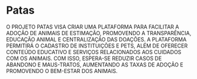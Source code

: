 # Patas
O PROJETO PATAS VISA CRIAR UMA PLATAFORMA PARA FACILITAR A ADOÇÃO DE ANIMAIS DE ESTIMAÇÃO, PROMOVENDO A TRANSPARÊNCIA, EDUCAÇÃO ANIMAL E CENTRALIZAÇÃO DAS DOAÇÕES. A PLATAFORMA PERMITIRÁ O CADASTRO DE INSTITUIÇÕES E PETS, ALÉM DE OFERECER CONTEÚDO EDUCATIVO E SERVIÇOS RELACIONADOS AOS CUIDADOS COM OS ANIMAIS. COM ISSO, ESPERA-SE REDUZIR CASOS DE ABANDONO E MAUS-TRATOS, AUMENTANDO AS TAXAS DE ADOÇÃO E PROMOVENDO O BEM-ESTAR DOS ANIMAIS.
